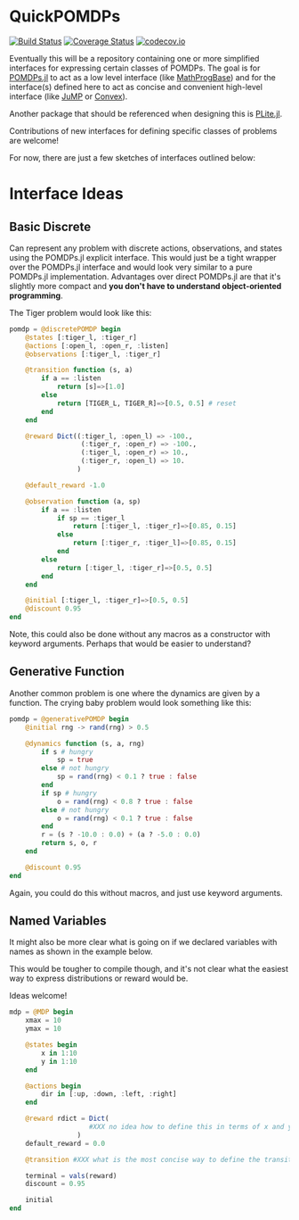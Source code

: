 # QuickPOMDPs

[![Build Status](https://travis-ci.org/zsunberg/QuickPOMDPs.jl.svg?branch=master)](https://travis-ci.org/zsunberg/QuickPOMDPs.jl)
[![Coverage Status](https://coveralls.io/repos/zsunberg/QuickPOMDPs.jl/badge.svg?branch=master&service=github)](https://coveralls.io/github/zsunberg/QuickPOMDPs.jl?branch=master)
[![codecov.io](http://codecov.io/github/zsunberg/QuickPOMDPs.jl/coverage.svg?branch=master)](http://codecov.io/github/zsunberg/QuickPOMDPs.jl?branch=master)

Eventually this will be a repository containing one or more simplified interfaces for expressing certain classes of POMDPs. The goal is for [POMDPs.jl]( https://github.com/JuliaPOMDP/POMDPs.jl) to act as a low level interface (like [MathProgBase](https://github.com/JuliaOpt/MathProgBase.jl)) and for the interface(s) defined here to act as concise and convenient high-level interface (like [JuMP](https://github.com/JuliaOpt/JuMP.jl) or [Convex](https://github.com/JuliaOpt/Convex.jl)).

Another package that should be referenced when designing this is [PLite.jl](https://github.com/sisl/PLite.jl/blob/master/docs/README.md).

Contributions of new interfaces for defining specific classes of problems are welcome!

For now, there are just a few sketches of interfaces outlined below:

# Interface Ideas

## Basic Discrete

Can represent any problem with discrete actions, observations, and states using the POMDPs.jl explicit interface. This would just be a tight wrapper over the POMDPs.jl interface and would look very similar to a pure POMDPs.jl implementation. Advantages over direct POMDPs.jl are that it's slightly more compact and **you don't have to understand object-oriented programming**.

The Tiger problem would look like this:

```julia
pomdp = @discretePOMDP begin
    @states [:tiger_l, :tiger_r]
    @actions [:open_l, :open_r, :listen]
    @observations [:tiger_l, :tiger_r]

    @transition function (s, a)
        if a == :listen
            return [s]=>[1.0]
        else 
            return [TIGER_L, TIGER_R]=>[0.5, 0.5] # reset
        end
    end

    @reward Dict((:tiger_l, :open_l) => -100.,
                  (:tiger_r, :open_r) => -100.,
                  (:tiger_l, :open_r) => 10.,
                  (:tiger_r, :open_l) => 10.
                 )

    @default_reward -1.0

    @observation function (a, sp)
        if a == :listen
            if sp == :tiger_l
                return [:tiger_l, :tiger_r]=>[0.85, 0.15]
            else
                return [:tiger_r, :tiger_l]=>[0.85, 0.15]
            end
        else
            return [:tiger_l, :tiger_r]=>[0.5, 0.5]
        end
    end

    @initial [:tiger_l, :tiger_r]=>[0.5, 0.5]
    @discount 0.95
end
```

Note, this could also be done without any macros as a constructor with keyword arguments. Perhaps that would be easier to understand?

## Generative Function

Another common problem is one where the dynamics are given by a function. The crying baby problem would look something like this:

```julia
pomdp = @generativePOMDP begin
    @initial rng -> rand(rng) > 0.5

    @dynamics function (s, a, rng)
        if s # hungry
            sp = true
        else # not hungry
            sp = rand(rng) < 0.1 ? true : false
        end
        if sp # hungry
            o = rand(rng) < 0.8 ? true : false
        else # not hungry
            o = rand(rng) < 0.1 ? true : false
        end
        r = (s ? -10.0 : 0.0) + (a ? -5.0 : 0.0)
        return s, o, r
    end

    @discount 0.95
end
```

Again, you could do this without macros, and just use keyword arguments.

## Named Variables

It might also be more clear what is going on if we declared variables with names as shown in the example below.

This would be tougher to compile though, and it's not clear what the easiest way to express distributions or reward would be.

Ideas welcome!

```julia
mdp = @MDP begin
    xmax = 10
    ymax = 10

    @states begin
        x in 1:10
        y in 1:10
    end

    @actions begin
        dir in [:up, :down, :left, :right]
    end

    @reward rdict = Dict(
                    #XXX no idea how to define this in terms of x and y
                 )
    default_reward = 0.0

    @transition #XXX what is the most concise way to define the transition distribution??

    terminal = vals(reward)
    discount = 0.95

    initial
end
```
